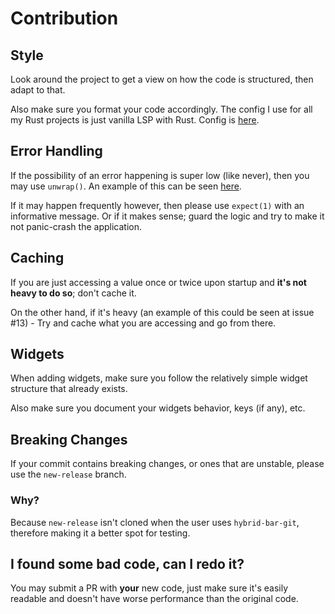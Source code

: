 # Contribution
## Style
Look around the project to get a view on how the code is structured, then adapt to that.

Also make sure you format your code accordingly. The config I use for all my Rust projects is just vanilla LSP with Rust. Config is [here](https://github.com/vars1ty/NeoRS).

## Error Handling
If the possibility of an error happening is super low (like never), then you may use `unwrap()`. An example of this can be seen [here](https://github.com/vars1ty/HybridBar/blob/main/src/loop.rs#L39).

If it may happen frequently however, then please use `expect(1)` with an informative message. Or if it makes sense; guard the logic and try to make it not panic-crash the application.

## Caching
If you are just accessing a value once or twice upon startup and **it's not heavy to do so**; don't cache it.

On the other hand, if it's heavy (an example of this could be seen at issue #13) - Try and cache what you are accessing and go from there.

## Widgets
When adding widgets, make sure you follow the relatively simple widget structure that already exists.

Also make sure you document your widgets behavior, keys (if any), etc.

## Breaking Changes
If your commit contains breaking changes, or ones that are unstable, please use the `new-release` branch.

### Why?
Because `new-release` isn't cloned when the user uses `hybrid-bar-git`, therefore making it a better spot for testing.

## I found some bad code, can I redo it?
You may submit a PR with **your** new code, just make sure it's easily readable and doesn't have worse performance than the original code.
